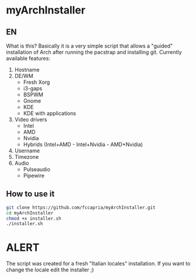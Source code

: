 # myArchInstaller

**EN**
------
What is this?
Basically it is a very simple script that allows a "guided" installation of Arch after running the pacstrap and installing git. 
Currently available features:
1. Hostname
2. DE/WM
   * Fresh Xorg
   * i3-gaps
   * BSPWM
   * Gnome
   * KDE
   * KDE with applications
3. Video drivers
   * Intel
   * AMD
   * Nvidia
   * Hybrids (Intel+AMD - Intel+Nvidia - AMD+Nvidia)
4. Username
5. Timezone
6. Audio
   * Pulseaudio
   * Pipewire
  
How to use it
-------------

```bash
git clone https://github.com/fccapria/myArchInstaller.git
cd myArchInstaller
chmod +x installer.sh
./installer.sh
```

# ALERT
The script was created for a fresh "Italian locales" installation. If you want to change the locale edit the installer ;)
